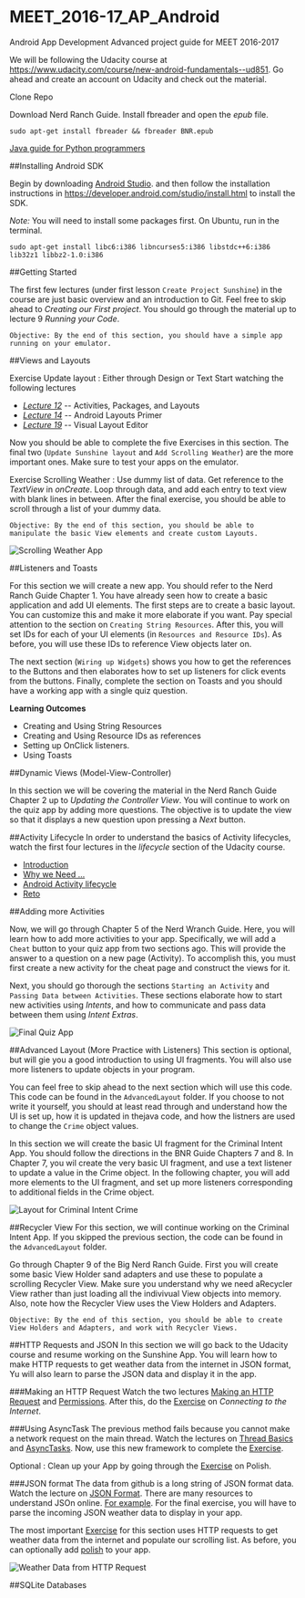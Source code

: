 <link href="markdown.css" rel="stylesheet"></link>
<link href="img_style.css" rel="stylesheet"></link>

# MEET_2016-17_AP_Android
Android App Development Advanced project guide for MEET 2016-2017

We will be following the Udacity course at <https://www.udacity.com/course/new-android-fundamentals--ud851>. Go ahead and create an account on Udacity and check out the material.

Clone Repo

Download Nerd Ranch Guide. Install fbreader and open the *epub* file.

    sudo apt-get install fbreader && fbreader BNR.epub

[Java guide for Python programmers](http://interactivepython.org/courselib/static/java4python/Java4Python.html)

##Installing Android SDK

Begin by downloading [Android Studio](https://developer.android.com/studio/index.html). and then follow the installation instructions in <https://developer.android.com/studio/install.html> to install the SDK.

*Note:* You will need to install some packages first. On Ubuntu, run  in the terminal.

    sudo apt-get install libc6:i386 libncurses5:i386 libstdc++6:i386 lib32z1 libbz2-1.0:i386

##Getting Started

The first few lectures (under first lesson `Create Project Sunshine`) in the course are just basic overview and an introduction to Git. Feel free to skip ahead to *Creating our First project*. You should go through the material up to lecture 9 *Running your Code*.

    Objective: By the end of this section, you should have a simple app running on your emulator.

##Views and Layouts

Exercise Update layout : Either through Design or Text
Start watching the following lectures

* [*Lecture 12*](https://classroom.udacity.com/courses/ud851/lessons/93affc67-3f0b-4f9b-b3a4-a7a26f241a86/concepts/200e9ec2-a5ec-4e4b-b0d9-bdc0a02d705f#) -- Activities, Packages, and Layouts
* [*Lecture 14*](https://classroom.udacity.com/courses/ud851/lessons/93affc67-3f0b-4f9b-b3a4-a7a26f241a86/concepts/cdbfd437-de24-4903-8f01-37c29427cb38#) -- Android Layouts Primer
* [*Lecture 19*](https://classroom.udacity.com/courses/ud851/lessons/93affc67-3f0b-4f9b-b3a4-a7a26f241a86/concepts/43e77b25-5212-4a18-99c4-51f20d4e27e0#) -- Visual Layout Editor

Now you should be able to complete the five Exercises in this section. The final two (`Update Sunshine layout` and `Add Scrolling Weather`) are the more important ones. Make sure to test your apps on the emulator.

Exercise Scrolling Weather : Use dummy list of data. Get reference to the *TextView* in *onCreate*. Loop through data, and add each entry to text view with blank lines in between. After the final exercise, you should be able to scroll through a list of your dummy data.

    Objective: By the end of this section, you should be able to manipulate the basic View elements and create custom Layouts. 

![Scrolling Weather App](LayoutBasics/ScrollingWeatherList.png)

##Listeners and Toasts

For this section we will create a new app. You should refer to the Nerd Ranch Guide Chapter 1. You have already seen how to create a basic application and add UI elements. The first steps are to create a basic layout. You can customize this and make it more elaborate if you want. Pay special attention to the section on `Creating String Resources`. After this, you will set IDs for each of your UI elements (in `Resources and Resource IDs`). As before, you will use these IDs to reference View objects later on.

The next section (`Wiring up Widgets`) shows you how to get the references to the Buttons and then elaborates how to set up listeners for click events from the buttons. Finally, complete the section on Toasts and you should have a working app with a single quiz question.

**Learning Outcomes**

* Creating and Using String Resources
* Creating and Using Resource IDs as references
* Setting up OnClick listeners.
* Using Toasts

##Dynamic Views (Model-View-Controller)

In this section we will be covering the material in the Nerd Ranch Guide Chapter 2 up to *Updating the Controller View*. You will continue to work on the quiz app by adding more questions. The objective is to update the view so that it displays a new question upon pressing a *Next* button.

##Activity Lifecycle
In order to understand the basics of Activity lifecycles, watch the first four lectures in the *lifecycle* section of the Udacity course.

* [Introduction](https://classroom.udacity.com/courses/ud851/lessons/ed13cc93-2861-43bf-b7ed-395a166ab975/concepts/a7da9a33-219c-4b9b-9c01-cccaf51583e8#)
* [Why we Need ...](https://classroom.udacity.com/courses/ud851/lessons/ed13cc93-2861-43bf-b7ed-395a166ab975/concepts/aaa47e59-22b9-42b3-a89f-f8526c8db37f)
* [Android Activity lifecycle](https://classroom.udacity.com/courses/ud851/lessons/ed13cc93-2861-43bf-b7ed-395a166ab975/concepts/36769da8-9092-4342-b3b4-451aaa2cc80e#)
* [Reto](https://classroom.udacity.com/courses/ud851/lessons/ed13cc93-2861-43bf-b7ed-395a166ab975/concepts/9f8e379f-8bcc-419a-849f-4307eefbd047#)

##Adding more Activities

Now, we will go through Chapter 5 of the Nerd Wranch Guide. Here, you will learn how to add more activities to your app. Specifically, we will add a `Cheat` button to your quiz app from two sections ago. This will provide the answer to a question on a new page (Activity). To accomplish this, you must first create a new activity for the cheat page and construct the views for it.

Next, you should go thorough the sections `Starting an Activity` and `Passing Data between Activities`. These sections elaborate how to start new activities using *Intents*, and how to communicate and pass data between them using *Intent Extras*.

![Final Quiz App](DynamicViews/cheat.png)

##Advanced Layout (More Practice with Listeners)
This section is optional, but will gie you a good introduction to using UI fragments. You will also use more listeners to update objects in your program.

You can feel free to skip ahead to the next section which will use this code. This code can be found in the `AdvancedLayout` folder. If you choose to not write it yourself, you should at least read through and understand how the UI is set up, how it is updated in thejava code, and how the listners are used to change the `Crime` object values.

In this section we will create the basic UI fragment for the Criminal Intent App. You should follow the directions in the BNR Guide Chapters 7 and 8. In Chapter 7, you wil create the very basic UI fragment, and use a text listener to update a value in the Crime object. In the following chapter, you will add more elements to the UI fragment, and set up more listeners corresponding to additional fields in the Crime object.

![Layout for Criminal Intent Crime](AdvancedLayout/CrimeLayout.png)

##Recycler View
For this section, we will continue working on the Criminal Intent App. If you skipped the previous section, the code can be found in the `AdvancedLayout` folder.

Go through Chapter 9 of the Big Nerd Ranch Guide. First you will create some basic View Holder sand adapters and use these to populate a scrolling Recycler View. Make sure you understand why we need  aRecycler View rather than just loading all the indivivual View objects into memory. Also, note how the Recycler View uses the View Holders and Adapters.

    Objective: By the end of this section, you should be able to create View Holders and Adapters, and work with Recycler Views.


##HTTP Requests and JSON
In this section we will go back to the Udacity course and resume working on the Sunshine App. You will learn how to make HTTP requests to get weather data from the internet in JSON format, Yu will also learn to parse the JSON data and display it in the app.

###Making an HTTP Request
Watch the two lectures [Making an HTTP Request](https://classroom.udacity.com/courses/ud851/lessons/e5d74e43-743c-455e-9a70-7545a2da9783/concepts/195163c8-abbb-424a-90ab-2ee6d07720a3#) and [Permissions](https://classroom.udacity.com/courses/ud851/lessons/e5d74e43-743c-455e-9a70-7545a2da9783/concepts/8ef25888-bcf3-4dcd-aff2-ab75db99daa5#). After this, do the [Exercise](https://classroom.udacity.com/courses/ud851/lessons/e5d74e43-743c-455e-9a70-7545a2da9783/concepts/d8ef20e6-8d9f-454b-850a-896bff47a627#) on *Connecting to the Internet*.

###Using AsyncTask
The previous method fails because you cannot make a network request on the main thread. Watch the lectures on [Thread Basics](https://classroom.udacity.com/courses/ud851/lessons/e5d74e43-743c-455e-9a70-7545a2da9783/concepts/dcae6dc4-bdf0-4c93-b70c-09cd47ff2d09#) and [AsyncTasks](https://classroom.udacity.com/courses/ud851/lessons/e5d74e43-743c-455e-9a70-7545a2da9783/concepts/72597e43-7640-4290-bba2-bd5b57add22b#). Now, use this new framework to complete the [Exercise](https://classroom.udacity.com/courses/ud851/lessons/e5d74e43-743c-455e-9a70-7545a2da9783/concepts/1cde0c2f-18e7-4528-8610-bfb04a81fe9c#).

Optional : Clean up your App by going through the [Exercise](https://classroom.udacity.com/courses/ud851/lessons/e5d74e43-743c-455e-9a70-7545a2da9783/concepts/591ff476-467a-4696-8501-3b6fa465118c#) on Polish.

###JSON format
The data from github is a long string of JSON format data. Watch the lecture on [JSON Format](https://classroom.udacity.com/courses/ud851/lessons/e5d74e43-743c-455e-9a70-7545a2da9783/concepts/efd15f16-1716-4e58-b64a-07db817743b2#). There are many resources to understand JSOn online. [For example](http://www.w3schools.com/js/js_json_intro.asp). For the final exercise, you will have to parse the incoming JSON weather data to display in your app.

The most important [Exercise](https://classroom.udacity.com/courses/ud851/lessons/e5d74e43-743c-455e-9a70-7545a2da9783/concepts/82cd942e-462c-4518-bb14-61782ea86a73#) for this section uses HTTP requests to get weather data from the internet and populate our scrolling list. As before, you can optionally add [polish](https://classroom.udacity.com/courses/ud851/lessons/e5d74e43-743c-455e-9a70-7545a2da9783/concepts/d6dd3b5a-70c1-48ab-97d9-59ef9d10062f#) to your app.

![Weather Data from HTTP Request](HTTP/HTTP.png)

##SQLite Databases
